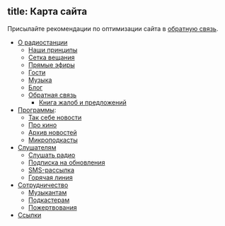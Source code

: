 title: Карта сайта
---

Присылайте рекомендации по оптимизации сайта в [обратную связь](feedback.html).

- [О радиостанции](/)
    - [Наши принципы](open.html)
    - [Сетка вещания](schedule.html)
    - [Прямые эфиры](live.html)
    - [Гости](people.html)
    - [Музыка](music.html)
    - [Блог](blog.html)
    - [Обратная связь](feedback.html)
        - [Книга жалоб и предложений](tracker.html)
- [Программы](schedule.html):
    - [Так себе новости](news.html)
    - [Про кино](programs/prokino/)
    - [Архив новостей](programs/daily/)
    - [Микроподкасты](mcast.html)
- [Слушателям](listeners.html)
    - [Слушать радио](player.html)
    - [Подписка на обновления](subscription.html)
    - [SMS-рассылка](sms.html)
    - [Горячая линия](hotline/)
- [Сотрудничество](collaborate.html)
    - [Музыкантам](artists.html)
    - [Подкастерам](podcasters.html)
    - [Пожертвования](support.html)
- [Ссылки](links.html)
